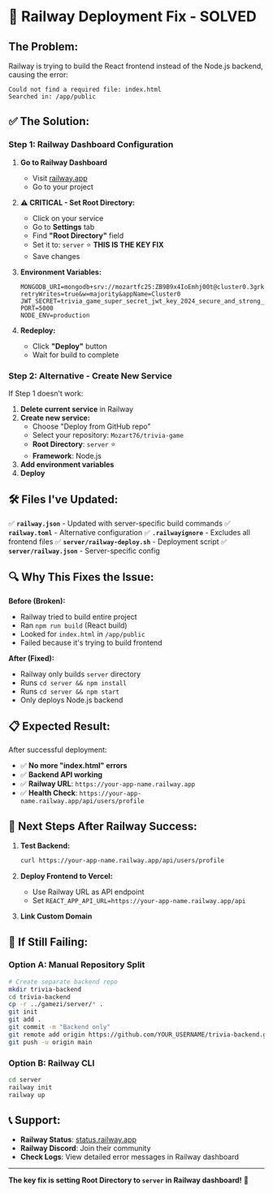 # 🚨 Railway Deployment Fix - SOLVED

## **The Problem:**
Railway is trying to build the React frontend instead of the Node.js backend, causing the error:
```
Could not find a required file: index.html
Searched in: /app/public
```

## ✅ **The Solution:**

### **Step 1: Railway Dashboard Configuration**

1. **Go to Railway Dashboard**
   - Visit [railway.app](https://railway.app)
   - Go to your project

2. **⚠️ CRITICAL - Set Root Directory:**
   - Click on your service
   - Go to **Settings** tab
   - Find **"Root Directory"** field
   - Set it to: `server` ⭐ **THIS IS THE KEY FIX**
   - Save changes

3. **Environment Variables:**
   ```
   MONGODB_URI=mongodb+srv://mozartfc25:ZB9B9x4IoEmhj00t@cluster0.3grk9d5.mongodb.net/?retryWrites=true&w=majority&appName=Cluster0
   JWT_SECRET=trivia_game_super_secret_jwt_key_2024_secure_and_strong_12345
   PORT=5000
   NODE_ENV=production
   ```

4. **Redeploy:**
   - Click **"Deploy"** button
   - Wait for build to complete

### **Step 2: Alternative - Create New Service**

If Step 1 doesn't work:

1. **Delete current service** in Railway
2. **Create new service:**
   - Choose "Deploy from GitHub repo"
   - Select your repository: `Mozart76/trivia-game`
   - **Root Directory**: `server` ⭐
   - **Framework**: Node.js
3. **Add environment variables**
4. **Deploy**

## 🛠️ **Files I've Updated:**

✅ **`railway.json`** - Updated with server-specific build commands
✅ **`railway.toml`** - Alternative configuration
✅ **`.railwayignore`** - Excludes all frontend files
✅ **`server/railway-deploy.sh`** - Deployment script
✅ **`server/railway.json`** - Server-specific config

## 🔍 **Why This Fixes the Issue:**

**Before (Broken):**
- Railway tried to build entire project
- Ran `npm run build` (React build)
- Looked for `index.html` in `/app/public`
- Failed because it's trying to build frontend

**After (Fixed):**
- Railway only builds `server` directory
- Runs `cd server && npm install`
- Runs `cd server && npm start`
- Only deploys Node.js backend

## 📋 **Expected Result:**

After successful deployment:
- ✅ **No more "index.html" errors**
- ✅ **Backend API working**
- ✅ **Railway URL**: `https://your-app-name.railway.app`
- ✅ **Health Check**: `https://your-app-name.railway.app/api/users/profile`

## 🚀 **Next Steps After Railway Success:**

1. **Test Backend:**
   ```bash
   curl https://your-app-name.railway.app/api/users/profile
   ```

2. **Deploy Frontend to Vercel:**
   - Use Railway URL as API endpoint
   - Set `REACT_APP_API_URL=https://your-app-name.railway.app/api`

3. **Link Custom Domain**

## 🔧 **If Still Failing:**

### **Option A: Manual Repository Split**
```bash
# Create separate backend repo
mkdir trivia-backend
cd trivia-backend
cp -r ../gamezi/server/* .
git init
git add .
git commit -m "Backend only"
git remote add origin https://github.com/YOUR_USERNAME/trivia-backend.git
git push -u origin main
```

### **Option B: Railway CLI**
```bash
cd server
railway init
railway up
```

## 📞 **Support:**

- **Railway Status**: [status.railway.app](https://status.railway.app)
- **Railway Discord**: Join their community
- **Check Logs**: View detailed error messages in Railway dashboard

---

**The key fix is setting Root Directory to `server` in Railway dashboard!** 🎯 